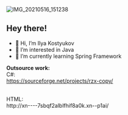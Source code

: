 ![IMG_20210516_151238](https://user-images.githubusercontent.com/62962178/119974377-3ee74480-bfbd-11eb-845f-407bc3a58188.png)

<h2>Hey there!</h2>

- 👋 Hi, I’m Ilya Kostyukov
- 👀 I’m interested in Java
- 🌱 I’m currently learning Spring Framework

**Outsource work:**
<br>
С#: <br>
https://sourceforge.net/projects/rzx-copy/

<br>
HTML: <br>
http://xn----7sbqf2alblfhif8a0k.xn--p1ai/

<!---
kost1989/kost1989 is a ✨ special ✨ repository because its `README.md` (this file) appears on your GitHub profile.
You can click the Preview link to take a look at your changes.
--->
